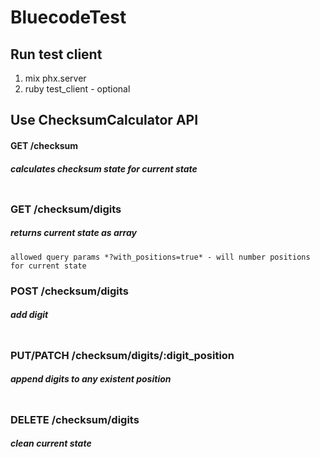 # BluecodeTest

## Run test client

1. mix phx.server
2. ruby test_client <filename> - optional

## Use ChecksumCalculator API

#### GET /checksum
##### calculates checksum state for current state
```
```

### GET /checksum/digits
##### returns current state as array
```
allowed query params *?with_positions=true* - will number positions for current state
```


### POST /checksum/digits 
##### add digit
```
```

### PUT/PATCH /checksum/digits/:digit_position 
##### append digits to any existent position
```
```

### DELETE /checksum/digits 
##### clean current state
```
```


